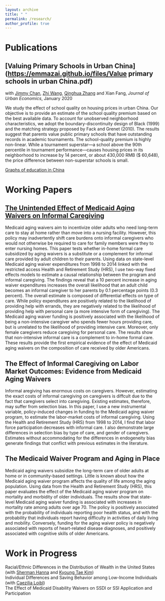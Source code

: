 ```yaml
---
layout: archive
title: " "
permalink: /research/
author_profile: true
---
```


Publications
======
## [Valuing Primary Schools in Urban China](https://emmazai.github.io/files/Value primary schools in urban China.pdf)

with [Jimmy Chan](https://jimmyhingchan.weebly.com/), [Zhi Wang](http://homepage.fudan.edu.cn/wangzhi2013brownecon/), [Qinghua Zhang](http://crm.gsm.pku.edu.cn/psc/CRMPRD/EMPLOYEE/CRM/s/WEBLIB_SPE_ISCT.TZ_SETSPE_ISCRIPT.FieldFormula.IScript_SpecialPages?TZ_SPE_ID=118) and Xian Fang, _Journal of Urban Economics_, January 2020

We study the effect of school quality on housing prices in urban China. Our objective is to provide an estimate of the school quality premium based on the best available data. To account for unobserved neighborhood characteristics, we adopt the boundary-discontinuity design of Black (1999) and the matching strategy proposed by Fack and Grenet (2010). The results suggest that parents value public primary schools that have outstanding records in academic tournaments. The school-quality premium is highly non-linear. While a tournament superstar—a school above the 90th percentile in tournament performance—causes housing prices in its neighborhood to increase by 14 percent, or about 430,000 RMB ($ 60,648), the price difference between non-superstar schools is small.

[Graphs of education in China](https://emmazai.github.io/files/EducationinChina.pdf)


Working Papers
======
## [The Unintended Effect of Medicaid Aging Waivers on Informal Caregiving](https://emmazai.github.io/files/JMP_EmmaZai.pdf)

Medicaid aging waivers aim to incentivize older adults who need long-term care to stay at home rather than move
into a nursing facility. However, this policy may inadvertently shift care burdens onto
informal caregivers who would not otherwise be required to care for family members were
they to enter nursing homes. This paper tests whether in-home formal care subsidized
by aging waivers is a substitute or a complement for informal care provided by adult
children to their parents. Using data on state-level Medicaid aging waiver expenditures
from 1998 to 2014 linked with the restricted access Health and Retirement Study (HRS),
I use two-way fixed effects
models to estimate a causal relationship between the program and informal caregiving.
The findings reveal that a 10 percent increase in aging waiver expenditures increases the
overall likelihood that an adult child becomes an informal caregiver to her parents by 0.1
percentage points (0.3 percent). The overall estimate is composed of differential effects on
type of care. While policy expenditures are positively related to the likelihood
of providing help with errands, they are negatively related to the likelihood of providing
help with personal care (a more intensive form of caregiving). The Medicaid aging waiver
funding is positively associated with the likelihood of being a non-intensive caregiver who spends fewer hours providing care, but is unrelated to the likelihood of providing intensive care. Moreover, only female caregivers reduce caregiving for personal care. The results
show that non-intensive informal care is a complement to in-home formal care. These
results provide the first empirical evidence of the effect of Medicaid aging waivers on the
composition of care received by older Americans.

## The Effect of Informal Caregiving on Labor Market Outcomes: Evidence from Medicaid Aging Waivers 

Informal aregiving has enormous costs on caregivers. However, estimating the exact costs of
informal caregiving on caregivers is diffcult due to the fact that caregivers select into
caregiving. Existing estimates, therefore, may suffer from selection bias. In this paper,
I use a new instrumental variable, policy-induced changes in funding to the Medicaid
aging waiver program, to estimate the labor-market costs of informal caregiving. Using
the Health and Retirement Study (HRS) from 1998 to 2014, I find that labor force
participation decreases with informal care. I also demonstrate large differences in
selection bias by type of care, and gender of caregivers. Estimates without
accommodating for the differences in endogeneity bias generate findings that conflict
with previous estimates in the literature.

## The Medicaid Waiver Program and Aging in Place 

Medicaid aging waivers subsidize the long-term care of older adults at home
or in community-based settings. Little is known about how the Medicaid aging waiver
program affects the quality of life among the aging population. Using data from the
Health and Retirement Study (HRS), this paper evaluates the effect of the Medicaid
aging waiver program on mortality and morbidity of older individuals. The results show that state-level Medicaid aging waiver funding is associated with increases in mortality
rate among adults over age 70. The policy is positively associated with the probability of
individuals reporting poor health status, and with the probability that individuals report
having difficulty in activities of daily living and mobility. Conversely, funding for the aging
waiver policy is negatively associated with reports of heart-related disease diagnoses, and
positively associated with cognitive skills of older Americans.

Work in Progress
======
Racial/Ethnic Differences in the Distribution of Wealth in the United States (with [Sherman Hanna](https://u.osu.edu/hanna.1/) and [Kyoung Tae Kim](http://ktkim.people.ua.edu/)) <br>
Individual Differences and Saving Behavior among Low-Income Individuals (with [Caezilia Loibl](https://ehe.osu.edu/human-sciences/directory/?id=loibl.3)) <br>
The Effect of Medicaid Disability Waivers on SSDI or SSI Application and Participation

